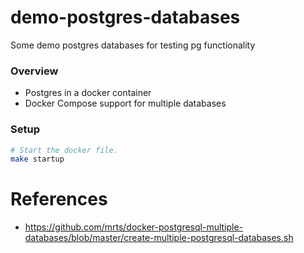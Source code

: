 # demo-postgres-databases
Some demo postgres databases for testing pg functionality

### Overview

- Postgres in a docker container
- Docker Compose support for multiple databases


### Setup


```bash
# Start the docker file.
make startup
```

# References

- https://github.com/mrts/docker-postgresql-multiple-databases/blob/master/create-multiple-postgresql-databases.sh
